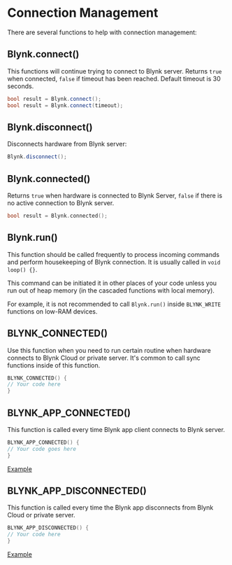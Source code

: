 # Connection Management

There are several functions to help with connection management:

## Blynk.connect\(\)

This functions will continue trying to connect to Blynk server. Returns `true` when connected, `false` if timeout has been reached. Default timeout is 30 seconds.

```cpp
bool result = Blynk.connect();
bool result = Blynk.connect(timeout);
```

## Blynk.disconnect\(\)

Disconnects hardware from Blynk server:

```cpp
Blynk.disconnect();
```

## Blynk.connected\(\)

Returns `true` when hardware is connected to Blynk Server, `false` if there is no active connection to Blynk server.

```cpp
bool result = Blynk.connected();
```

## Blynk.run\(\)

This function should be called frequently to process incoming commands and perform housekeeping of Blynk connection. It is usually called in `void loop() {}`.

This command can be initiated it in other places of your code unless you run out of heap memory \(in the cascaded functions with local memory\).

For example, it is not recommended to call `Blynk.run()` inside `BLYNK_WRITE` functions on low-RAM devices.

## BLYNK\_CONNECTED\(\)

Use this function when you need to run certain routine when hardware connects to Blynk Cloud or private server. It's common to call sync functions inside of this function.

```cpp
BLYNK_CONNECTED() {
// Your code here
}
```

## BLYNK\_APP\_CONNECTED\(\)

This function is called every time Blynk app client connects to Blynk server.

```cpp
BLYNK_APP_CONNECTED() {
// Your code goes here
}
```

[Example](https://github.com/blynkkk/blynk-library/blob/master/examples/More/AppConnectedEvents/AppConnectedEvents.ino)

## BLYNK\_APP\_DISCONNECTED\(\)

This function is called every time the Blynk app disconnects from Blynk Cloud or private server.

```cpp
BLYNK_APP_DISCONNECTED() {
// Your code here
}
```

[Example](https://github.com/blynkkk/blynk-library/blob/master/examples/More/AppConnectedEvents/AppConnectedEvents.ino)

